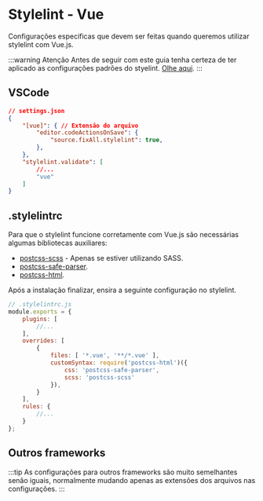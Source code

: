 # Stylelint - Vue
Configurações especificas que devem ser feitas quando queremos utilizar stylelint com Vue.js.

:::warning Atenção
Antes de seguir com este guia tenha certeza de ter aplicado as configurações padrões do styelint. [Olhe aqui](stylelint.md).
:::

## VSCode
```json
// settings.json
{
	"[vue]": { // Extensão do arquivo
        "editor.codeActionsOnSave": {
            "source.fixAll.stylelint": true,
        },
    },
	"stylelint.validate": [
		//...
		"vue"
	]
}
```

## .stylelintrc
Para que o stylelint funcione corretamente com Vue.js são necessárias algumas bibliotecas auxiliares:
* [postcss-scss](https://github.com/postcss/postcss-scss#readme) - Apenas se estiver utilizando SASS.
* [postcss-safe-parser](https://github.com/postcss/postcss-safe-parser#readme).
* [postcss-html](https://github.com/ota-meshi/postcss-html#readme).

Após a instalação finalizar, ensira a seguinte configuração no stylelint.

```javascript
// .stylelintrc.js
module.exports = {
	plugins: [
		//...
	],
    overrides: [
        {
            files: [ '*.vue', '**/*.vue' ],
            customSyntax: require('postcss-html')({
                css: 'postcss-safe-parser',
                scss: 'postcss-scss'
            }),
        }
    ],
	rules: {
		//...
	}
};

```

## Outros frameworks

:::tip
As configurações para outros frameworks são muito semelhantes senão iguais, normalmente mudando apenas as extensões dos arquivos nas configurações.
:::
